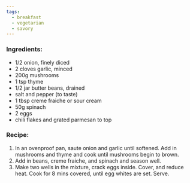 ```yaml
---
tags:
  - breakfast
  - vegetarian
  - savory
---
```

### Ingredients:
- 1/2 onion, finely diced
- 2 cloves garlic, minced
- 200g mushrooms
- 1 tsp thyme
- 1/2 jar butter beans, drained
- salt and pepper (to taste)
- 1 tbsp creme fraiche or sour cream
- 50g spinach
- 2 eggs
- chili flakes and grated parmesan to top

### Recipe:
1. In an ovenproof pan, saute onion and garlic until softened. Add in mushrooms and thyme and cook until mushrooms begin to brown.
2. Add in beans, creme fraiche, and spinach and season well.
3. Make two wells in the mixture, crack eggs inside. Cover, and reduce heat. Cook for 8 mins covered, until egg whites are set. Serve.